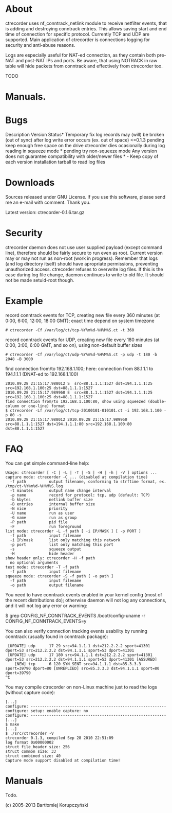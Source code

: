 # About

ctrecorder uses nf_conntrack_netlink module to receive netfilter events, that is adding and destroying conntrack entries.
This allows saving start and end time of connection for specific protocol. Currently TCP and UDP are supported.
Main application of ctrecorder is connections logging for security and anti-abuse reasons.

Logs are especially useful for NAT-ed connection, as they contain both pre-NAT and post-NAT IPs and ports.
Be aware, that using NOTRACK in raw table will hide packets from conntrack and effectively from ctrecorder too.

TODO

# Manuals.


# Bugs

Description	Version	Status*	Temporary fix
log records may (will) be broken (out of sync) after log write error occurs (ex. out of space)	<=0.1.3	pending	keep enough free space on the drive
ctrecorder dies ocasionally during log reading in squeeze mode	*	pending	try non-squeeze mode
Any version does not guarantee compatibility with older/newer files	*	-	Keep copy of each version installation tarball to read log files


# Downloads

Sources released under GNU License.
If you use this software, please send me an e-mail with comment. Thank you.

Latest version:
ctrecorder-0.1.6.tar.gz

# Security

ctrecorder daemon does not use user supplied payload (except command line), therefore should be fairly secure to run even as root. Current version may or may not run as non-root (work in progress).
Remember that logs (and log directory itself) should have apropriate permissions, preventing unauthorized access.
ctrecorder refuses to overwrite log files. If this is the case during log file change, daemon continues to write to old file. It should not be made setuid-root though.


# Example

record conntrack events for TCP, creating new file every 360 minutes (at 0:00, 6:00, 12:00, 18:00 GMT); exact time depend on system timezone
```# mkdir -m 0700 /var/log/ct/
# ctrecorder -Cf /var/log/ct/tcp-%Y%m%d-%H%M%S.ct -t 360
```
record conntrack events for UDP, creating new file every 180 minutes (at 0:00, 3:00, 6:00 GMT, and so on), using non-default buffer sizes
```# mkdir -m 0700 /var/log/ct/
# ctrecorder -Cf /var/log/ct/udp-%Y%m%d-%H%M%S.ct -p udp -t 180 -b 2048 -B 3000
```
find connection from/to 192.168.1.100; here: connection from 88.1.1.1 to 194.1.1.1 (DNAT-ed to 192.168.1.100)
```$ ctrecorder -Lf /var/log/ct/tcp-20100101-010101.ct -i 192.168.1.100
2010.09.28 21:15:17.988012 S  src=88.1.1.1:1527 dst=194.1.1.1:25 src=192.168.1.100:25 dst=88.1.1.1:1527
2010.09.28 21:15:17.989960 E  src=88.1.1.1:1527 dst=194.1.1.1:25 src=192.168.1.100:25 dst=88.1.1.1:1527
find connection from/to 192.168.1.100:80, show using squeezed (double-column or one-line) format
$ ctrecorder -Lf /var/log/ct/tcp-20100101-010101.ct -i 192.168.1.100 -p 80 -s
2010.09.28 21:15:17.988012 2010.09.28 21:15:17.989960 src=88.1.1.1:1527 dst=194.1.1.1:80 src=192.168.1.100:80 dst=88.1.1.1:1527
```

# FAQ

You can get simple command-line help:
```$ ctrecorder -h
Usage: ctrecorder [ -C | -L | -T | -S | -H | -h | -V ] options ...
capture mode: ctrecorder -C ... (disabled at compilation time)
  -f path          output filename, conforming to strftime format, ex. /tmp/ct-%Y%m%d-%H%M%S.log
  -t minutes       output name change interval
  -p name          record for protocol: tcp, udp (default: TCP)
  -b kbytes        netlink buffer size
  -B entries       internal buffer size
  -N nice          priority
  -U name          run as user
  -G name          run as group
  -P path          pid file
  -F               run foreground
list mode: ctrecorder -L -f path [ -i IP/MASK ] [ -p PORT ]
  -f path          input filename
  -i IP/mask       list only matching this network
  -p port          list only matching this port
  -s               squeeze output
  -H               hide header
show header only: ctrecorder -H -f path
  no optional arguments
test mode: ctrecorder -T -f path
  -f path          input filename
squeeze mode: ctrecorder -S -f path [ -o path ]
  -f path          input filename
  -o path          output filename
```
You need to have conntrack events enabled in your kernel config (most of the recent distributions do); otherwise daemon will not log any connections, and it will not log any error or warning:

$ grep CONFIG_NF_CONNTRACK_EVENTS /boot/config-uname -r
CONFIG_NF_CONNTRACK_EVENTS=y

You can also verify connection tracking events usability by running conntrack (usually found in conntrack package):

``` $ conntrack -E
 [UPDATE] udp      17 29 src=94.1.1.1 dst=212.2.2.2 sport=41301 dport=53 src=212.2.2.2 dst=94.1.1.1 sport=53 dport=41301
 [UPDATE] udp      17 180 src=94.1.1.1 dst=212.2.2.2 sport=41301 dport=53 src=212.2.2.2 dst=94.1.1.1 sport=53 dport=41301 [ASSURED]
    [NEW] tcp      6 120 SYN_SENT src=94.1.1.1 dst=85.3.3.3 sport=39790 dport=80 [UNREPLIED] src=85.3.3.3 dst=94.1.1.1 sport=80 dport=39790
^C
```
You may compile ctrecorder on non-Linux machine just to read the logs (without capture code):
```$ ./configure --disable-capture
[...]
configure: -----------------------------------------------------------
configure: setup: enable capture: no
configure: -----------------------------------------------------------
[...]
$ make
[...]
$ ./src/ctrecorder -V
ctrecorder 0.1.3, compiled Sep 28 2010 22:51:09
log format 0x00000002
struct file_header size: 256
struct common size: 33
struct combined size: 40
Capture mode support disabled at compilation time!
```
# Manuals

Todo.


(c) 2005-2013 Bartłomiej Korupczyński
